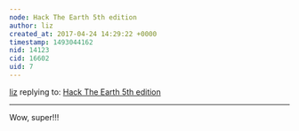 ```yaml
---
node: Hack The Earth 5th edition
author: liz
created_at: 2017-04-24 14:29:22 +0000
timestamp: 1493044162
nid: 14123
cid: 16602
uid: 7
---
```




[liz](../profile/liz) replying to: [Hack The Earth 5th edition](../notes/imvec/04-19-2017/hack-the-earth-5th-edition)

----
Wow, super!!!